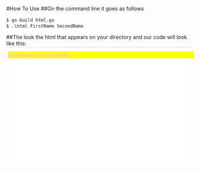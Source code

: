 #How To Use 
##On the command line it goes as follows 
```
$ go build html.go 
$ .\html FirstName SecondName
```
##The look the html that appears on your directory and our code will look like this: 
![alt text](https://github.com/lcslima45/Web-Go/blob/main/Exercise-1/Exercise-1.JPG)
